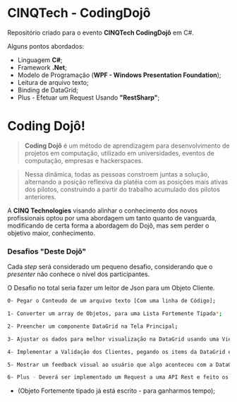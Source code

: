 # CINQTech - CodingDojô

Repositório criado para o evento **CINQTech CodingDojô** em C#.

Alguns pontos abordados:

  - Linguagem **C#**;
  - Framework **.Net**;
  - Modelo de Programação (**WPF - Windows Presentation Foundation**);
  - Leitura de arquivo texto;
  - Binding de DataGrid;
  - Plus - Efetuar um Request Usando **"RestSharp"**;

# Coding Dojô!

> **Coding Dojô** é um método de aprendizagem para  desenvolvimento de projetos em computação, utilizado em universidades, eventos de computação, empresas e hackerspaces.

> Nessa dinâmica, todas as pessoas constroem juntas a solução, alternando a posição reflexiva da platéia com as posições mais ativas dos pilotos, construindo a partir do trabalho acumulado dos pilotos anteriores.

A **CINQ Technologies** visando alinhar o conhecimento dos novos profissionais optou por uma abordagem um tanto quanto de vanguarda, modificando de certa forma a abordagem do Dojô, mas sem perder o objetivo maior, conhecimento.

### Desafios "Deste Dojô"

Cada *step* será considerado um pequeno desafio, considerando que o *presenter* não conhece o nível dos participantes.

O Desafio no total seria fazer um leitor de Json para um Objeto Cliente.

```sh
0- Pegar o Conteudo de um arquivo texto [Com uma linha de Código];

1- Converter um array de Objetos, para uma Lista Fortemente Tipada*;

2- Preencher um componente DataGrid na Tela Principal;

3- Ajustar os dados para melhor visualização na DataGrid usando uma ViewModel (Propriedade Endereço);

4- Implementar a Validação dos Clientes, pegando os items da DataGrid e só a preenchendo com os clientes Adultos (+18) ;

5- Mostrar um feedback visual ao usuário que algo aconteceu com a DataGrid Após atualiza-la;

6- Plus - Deverá ser implementado um Request a uma API Rest e feito os passos acima;

```
* (Objeto Fortemente tipado já está escrito - para ganharmos tempo);
